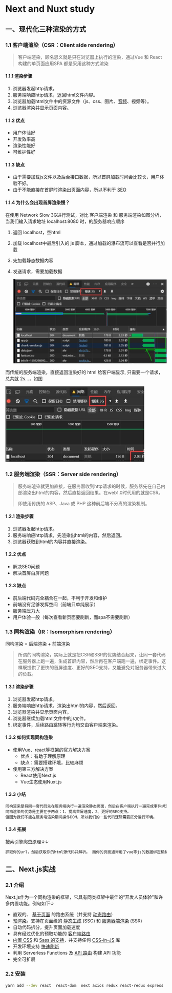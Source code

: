 # Next and Nuxt study

## 一、现代化三种渲染的方式

### 1.1 客户端渲染（CSR：Client side rendering）

> 客户端渲染，顾名思义就是只在浏览器上执行的渲染，通过Vue 和 React 构建的单页面应用SPA 都是采用这种方式渲染

#### 1.1.1 渲染步骤

1. 浏览器发起http请求。
2. 服务端响应http请求，返回html文件内容。
3. 浏览器加载html文件中的资源文件（js、css、图片、[音频](https://so.csdn.net/so/search?q=音频&spm=1001.2101.3001.7020)、视频等）。
4. 浏览器渲染并显示页面内容。

#### 1.1.2 优点

- 用户体验好
- 开发效率高
- 渲染性能好
- 可维护性好

#### 1.1.3 缺点

- 由于需要加载js文件以及后台接口数据，所以首屏加载时间会比较长，用户体验不好。
- 由于不能直接在首屏时渲染出页面内容，所以不利于 [SEO](https://link.zhihu.com/?target=https%3A//jingyan.baidu.com/article/c275f6ba2c9c46e33d7567ee.html)

#### 1.1.4 为什么会出现首屏渲染慢？

在使用 Network Slow 3G进行测试，对比 客户端渲染 和 服务端渲染如图分析，当我们输入请求地址 localhost:8080 时，的服务器响应顺序

1. 返回 localhost，空html

2. 加载 localhost中最后引入的 js 脚本，通过加载的瀑布流可以查看是否并行加载

3. 先加载静态数据内容

4. 发送请求，需要加载数据

   ![加载数据图](img/01.png)

而传统的服务端渲染，直接返回渲染好的 html 给客户端显示, 只需要一个请求，总共就 2s...，如图

![加载数据图2](img/02.png)

### 1.2 服务端渲染（SSR：Server side rendering）

> 服务端渲染就更加直接，在服务器收到http请求的时候，服务器先在自己内部渲染出html的内容，然后直接返回结果。在web1.0时代用的就是CSR。
>
> 即使用传统的 ASP、Java 或 PHP 这种前后端不分离的渲染机制。

#### 1.2.1 渲染步骤

1. 浏览器发起http请求。
2. 服务端响应http请求，先渲染出html的内容，然后返回。
3. 浏览器获取到html的内容并直接渲染。

#### 1.2.2 优点

- 解决SEO问题
- 解决首屏白屏问题

#### 1.2.3 缺点

- 前后端代码完全耦合在一起，不利于开发和维护
- 前端没有足够发挥空间（前端只单纯展示）
- 服务端压力大
- 用户体验一般（每次查看新页面要刷新，而spa不需要刷新）

### 1.3 同构渲染（IR：Isomorphism rendering）

同构渲染 = 后端渲染 + 前端渲染

> 所谓的同构渲染，实际上就是把CSR和SSR的优势结合起来，让同一套代码在服务器上跑一遍，生成首屏内容，然后再在客户端跑一遍，绑定事件。这样既提供了更快的首屏速度、更好的SEO支持，又能避免对服务器带来过大的负载。

#### 1.3.1 渲染步骤

1. 浏览器发起http请求。
2. 服务端响应http请求，渲染出html的内容，然后返回。
3. 浏览器渲染并显示页面内容。
4. 浏览器继续加载html文件中的js文件。
5. 绑定事件，后续路由跳转等行为均交由客户端来渲染。

#### 1.3.2 如何实现同构渲染

- 使用Vue、react等框架的官方解决方案
  - 优点：有助于理解原理
  - 缺点：需要搭建环境，比较麻烦
- 使用第三方解决方案
  - React使用Next.js
  - Vue生态使用Nuxt.js

#### 1.3.3 小结

``` js
同构渲染是将同一套代码先在服务端执行一遍渲染静态页面，然后在客户端执行一遍完成事件绑定。
同构渲染的优势是主要在于两点：1、提高首屏速度，2、更好的SEO支持。
但因为我们不能在服务端渲染期间操作DOM，所以我们的一些代码逻辑需要区分运行环境。
```

#### 1.3.4 拓展

搜索引擎爬虫原理↓↓

``` js
抓取你的url，然后获取你的html源代码并解析。 而你的页面通常用了vue等js的数据绑定机制来展示页面数据，爬虫获取到的html是你的模型页面而不是最终数据的渲染页面。所以spa应用里面爬虫拿到的数据通常是一个#app的空盒子而已。
```

## 二、Next.js实战

### 2.1 介绍

Next.js作为一个同构渲染的框架，它具有同类框架中最佳的“开发人员体验”和许多内置功能。例句如下↓

- 直观的、 [基于页面](https://www.nextjs.cn/docs/basic-features/pages) 的路由系统（并支持 [动态路由](https://www.nextjs.cn/docs/routing/dynamic-routes)）
- [预渲染](https://www.nextjs.cn/docs/basic-features/pages#pre-rendering)。支持在页面级的 [静态生成](https://www.nextjs.cn/docs/basic-features/pages#static-generation-recommended) (SSG) 和 [服务器端渲染](https://www.nextjs.cn/docs/basic-features/pages#server-side-rendering) (SSR)
- 自动代码拆分，提升页面加载速度
- 具有经过优化的预取功能的 [客户端路由](https://www.nextjs.cn/docs/routing/introduction#linking-between-pages)
- [内置 CSS](https://www.nextjs.cn/docs/basic-features/built-in-css-support) 和 [Sass 的支持](https://www.nextjs.cn/docs/basic-features/built-in-css-support#sass-support)，并支持任何 [CSS-in-JS](https://www.nextjs.cn/docs/basic-features/built-in-css-support#css-in-js) 库
- 开发环境支持 [快速刷新](https://www.nextjs.cn/docs/basic-features/fast-refresh)
- 利用 Serverless Functions 及 [API 路由](https://www.nextjs.cn/docs/api-routes/introduction) 构建 API 功能
- 完全可扩展

### 2.2  安装

```bash
yarn add --dev react  react-dom  next axios redux react-redux express  body-parser  cors express-session connect-mongo mongoose koa koa-router
```

